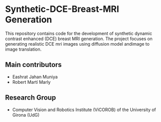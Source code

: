 # Synthetic-DCE-Breast-MRI Generation
This repository contains code for the development of synthetic dynamic contrast enhanced (DCE) breast MRI generation. The project focuses on generating realistic DCE mri images using diffusion model andimage to image translation. 

## Main contributors
* Eashrat Jahan Muniya
* Robert Martí Marly

## Research Group 
* Computer Vision and Robotics Institute (ViCOROB) of the University of Girona (UdG)


